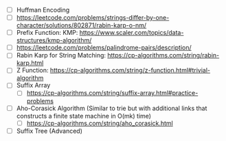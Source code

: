 
- [ ] Huffman Encoding
- [ ] https://leetcode.com/problems/strings-differ-by-one-character/solutions/802871/rabin-karp-o-nm/
- [ ] Prefix Function: KMP: https://www.scaler.com/topics/data-structures/kmp-algorithm/
- [ ] https://leetcode.com/problems/palindrome-pairs/description/
- [ ] Rabin Karp for String Matching: https://cp-algorithms.com/string/rabin-karp.html
- [ ] Z Function: https://cp-algorithms.com/string/z-function.html#trivial-algorithm
- [ ] Suffix Array
	- [ ] https://cp-algorithms.com/string/suffix-array.html#practice-problems
- [ ] Aho-Corasick Algorithm (Similar to trie but with additional links that constructs a finite state machine in O(mk) time)
	- [ ] https://cp-algorithms.com/string/aho_corasick.html
- [ ] Suffix Tree (Advanced)